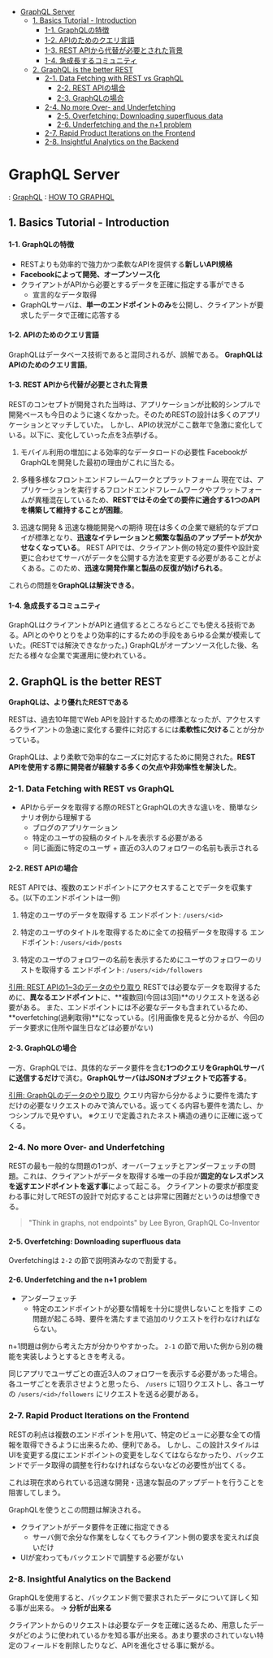 - [GraphQL Server](#graphql-server)
  - [1. Basics Tutorial - Introduction](#1-basics-tutorial---introduction)
      - [1-1. GraphQLの特徴](#1-1-graphqlの特徴)
      - [1-2. APIのためのクエリ言語](#1-2-apiのためのクエリ言語)
      - [1-3. REST APIから代替が必要とされた背景](#1-3-rest-apiから代替が必要とされた背景)
      - [1-4. 急成長するコミュニティ](#1-4-急成長するコミュニティ)
  - [2. GraphQL is the better REST](#2-graphql-is-the-better-rest)
    - [2-1. Data Fetching with REST vs GraphQL](#2-1-data-fetching-with-rest-vs-graphql)
      - [2-2. REST APIの場合](#2-2-rest-apiの場合)
      - [2-3. GraphQLの場合](#2-3-graphqlの場合)
    - [2-4. No more Over- and Underfetching](#2-4-no-more-over--and-underfetching)
      - [2-5. Overfetching: Downloading superfluous data](#2-5-overfetching-downloading-superfluous-data)
      - [2-6. Underfetching and the n+1 problem](#2-6-underfetching-and-the-n1-problem)
    - [2-7. Rapid Product Iterations on the Frontend](#2-7-rapid-product-iterations-on-the-frontend)
    - [2-8. Insightful Analytics on the Backend](#2-8-insightful-analytics-on-the-backend)
# GraphQL Server

: [GraphQL](https://graphql.org/)
: [HOW TO GRAPHQL](https://www.howtographql.com/)

## 1. Basics Tutorial - Introduction

#### 1-1. GraphQLの特徴

* RESTよりも効率的で強力かつ柔軟なAPIを提供する**新しいAPI規格**
* **Facebookによって開発、オープンソース化**
* クライアントがAPIから必要とするデータを正確に指定する事ができる
  + 宣言的なデータ取得
* GraphQLサーバは、**単一のエンドポイントのみ**を公開し、クライアントが要求したデータで正確に応答する

#### 1-2. APIのためのクエリ言語

GraphQLはデータベース技術であると混同されるが、誤解である。
**GraphQLはAPIのためのクエリ言語**。

#### 1-3. REST APIから代替が必要とされた背景

RESTのコンセプトが開発された当時は、アプリケーションが比較的シンプルで開発ペースも今日のように速くなかった。そのためRESTの設計は多くのアプリケーションとマッチしていた。
しかし、APIの状況がここ数年で急激に変化している。以下に、変化していった点を3点挙げる。

1. モバイル利用の増加による効率的なデータロードの必要性
FacebookがGraphQLを開発した最初の理由がこれに当たる。

2. 多種多様なフロントエンドフレームワークとプラットフォーム
現在では、アプリケーションを実行するフロンドエンドフレームワークやプラットフォームが異種混在しているため、**RESTではその全ての要件に適合する1つのAPIを構築して維持することが困難**。

3. 迅速な開発 & 迅速な機能開発への期待
現在は多くの企業で継続的なデプロイが標準となり、**迅速なイテレーションと頻繁な製品のアップデートが欠かせなくなっている**。
REST APIでは、クライアント側の特定の要件や設計変更に合わせてサーバがデータを公開する方法を変更する必要があることがよくある。このため、**迅速な開発作業と製品の反復が妨げられる**。

これらの問題を**GraphQLは解決できる**。

#### 1-4. 急成長するコミュニティ

GraphQLはクライアントがAPIと通信するところならどこでも使える技術である。APIとのやりとりをより効率的にするための手段をあらゆる企業が模索していた。(RESTでは解決できなかった。)
GraphQLがオープンソース化した後、名だたる様々な企業で実運用に使われている。

## 2. GraphQL is the better REST

**GraphQLは、より優れたRESTである**

RESTは、過去10年間でWeb APIを設計するための標準となったが、アクセスするクライアントの急速に変化する要件に対応するには**柔軟性に欠ける**ことが分かっている。

GraphQLは、より柔軟で効率的なニーズに対応するために開発された。**REST APIを使用する際に開発者が経験する多くの欠点や非効率性を解決した**。

### 2-1. Data Fetching with REST vs GraphQL

* APIからデータを取得する際のRESTとGraphQLの大きな違いを、簡単なシナリオ例から理解する
  + ブログのアプリケーション
  + 特定のユーザの投稿のタイトルを表示する必要がある
  + 同じ画面に特定のユーザ + 直近の3人のフォロワーの名前も表示される

#### 2-2. REST APIの場合

REST APIでは、複数のエンドポイントにアクセスすることでデータを収集する。(以下のエンドポイントは一例)

1. 特定のユーザのデータを取得する
エンドポイント: `/users/<id>`

2. 特定のユーザのタイトルを取得するために全ての投稿データを取得する
エンドポイント: `/users/<id>/posts`

3. 特定のユーザのフォロワーの名前を表示するためにユーザのフォロワーのリストを取得する
エンドポイント: `/users/<id>/followers`

[引用: REST APIの1~3のデータのやり取り](https://imgur.com/VRyV7Jh.png)
RESTでは必要なデータを取得するために、**異なるエンドポイント**に、**複数回(今回は3回)**のリクエストを送る必要がある。
また、エンドポイントには不必要なデータも含まれているため、**overfetching(過剰取得)**になっている。(引用画像を見ると分かるが、今回のデータ要求に住所や誕生日などは必要がない)

#### 2-3. GraphQLの場合

一方、GraphQLでは、具体的なデータ要件を含む**1つのクエリをGraphQLサーバに送信するだけ**で済む。**GraphQLサーバはJSONオブジェクトで応答する**。

[引用: GraphQLのデータのやり取り](https://imgur.com/z9VKnHs.png)
クエリ内容から分かるように要件を満たすだけの必要なリクエストのみで済んでいる。返ってくる内容も要件を満たし、かつシンプルで見やすい。
※クエリで定義されたネスト構造の通りに正確に返ってくる。

### 2-4. No more Over- and Underfetching

RESTの最も一般的な問題の1つが、オーバーフェッチとアンダーフェッチの問題。これは、クライアントがデータを取得する唯一の手段が**固定的なレスポンスを返すエンドポイントを返す事**によって起こる。
クライアントの要求が都度変わる事に対してRESTの設計で対応することは非常に困難だというのは想像できる。

> "Think in graphs, not endpoints"
> by Lee Byron, GraphQL Co-Inventor

#### 2-5. Overfetching: Downloading superfluous data

Overfetchingは `2-2` の節で説明済みなので割愛する。

#### 2-6. Underfetching and the n+1 problem

* アンダーフェッチ
  + 特定のエンドポイントが必要な情報を十分に提供しないことを指す
この問題が起こる時、要件を満たすまで追加のリクエストを行わなければならない。

n+1問題は例から考えた方が分かりやすかった。
`2-1` の節で用いた例から別の機能を実装しようとするときを考える。

同じアプリでユーザごとの直近3人のフォロワーを表示する必要があった場合。
各ユーザごとを表示させようと思ったら、 `/users` に1回りクエストし、各ユーザの `/users/<id>/followers` にリクエストを送る必要がある。

### 2-7. Rapid Product Iterations on the Frontend

RESTの利点は複数のエンドポイントを用いて、特定のビューに必要な全ての情報を取得できるように出来るため、便利である。
しかし、この設計スタイルはUIを変更する度にエンドポイントの変更をしなくてはならなかったり、バックエンドでデータ取得の調整を行わなければならないなどの必要性が出てくる。

これは現在求められている迅速な開発・迅速な製品のアップデートを行うことを阻害してしまう。

GraphQLを使うとこの問題は解決される。

* クライアントがデータ要件を正確に指定できる
  + サーバ側で余分な作業をしなくてもクライアント側の要求を変えれば良いだけ
* UIが変わってもバックエンドで調整する必要がない

### 2-8. Insightful Analytics on the Backend

GraphQLを使用すると、バックエンド側で要求されたデータについて詳しく知る事が出来る。 -> **分析が出来る**

クライアントからのリクエストは必要なデータを正確に送るため、用意したデータがどのように使われているかを知る事が出来る。あまり要求のされていない特定のフィールドを削除したりなど、APIを進化させる事に繋がる。

